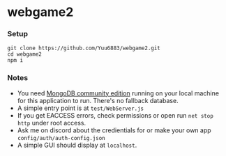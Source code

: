 # webgame2

### Setup
```
git clone https://github.com/Yuu6883/webgame2.git
cd webgame2
npm i
```

### Notes
* You need [MongoDB community edition](https://www.mongodb.com/download-center/community) running on your local machine for this application to run. There's no fallback database.
* A simple entry point is at `test/WebServer.js`
* If you get EACCESS errors, check permissions or open run `net stop http` under root access.
* Ask me on discord about the credientials for or make your own app `config/auth/auth-config.json`
* A simple GUI should display at `localhost`.

